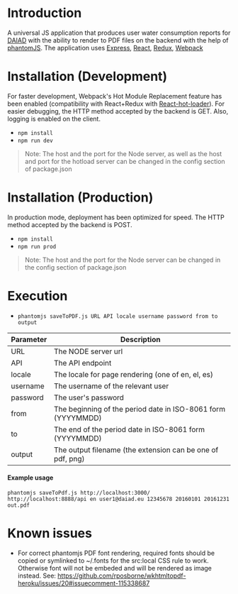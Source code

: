 # Introduction

A universal JS application that produces user water consumption reports for [DAIAD](http://www.daiad.eu/) with the ability to render to PDF files on the backend with the help of [phantomJS](http://phantomjs.org/). The application uses [Express](http://expressjs.com/), [React](https://facebook.github.io/react/), [Redux](http://redux.js.org/), [Webpack](https://webpack.github.io/)

# Installation (Development)

For faster development, Webpack's Hot Module Replacement feature has been enabled (compatibility with React+Redux with [React-hot-loader](https://github.com/gaearon/react-hot-loader)). For easier debugging, the HTTP method accepted by the backend is GET. Also, logging is enabled on the client.

* `npm install`
* `npm run dev`

> Note: The host and the port for the Node server, as well as the host and port for the hotload server can be changed in the config section of package.json 

# Installation (Production)

In production mode, deployment has been optimized for speed. The HTTP method accepted by the backend is POST. 

* `npm install`
* `npm run prod`

> Note: The host and the port for the Node server can be changed in the config section of package.json 

# Execution

* `phantomjs saveToPDF.js URL API locale username password from to output`

| Parameter | Description |
| --------- | ----------- |
| URL       | The NODE server url |
| API       | The API endpoint |
| locale    | The locale for page rendering (one of en, el, es) |
| username  | The username of the relevant user |
| password  | The user's password |
| from      | The beginning of the period date in ISO-8061 form (YYYYMMDD) |
| to        | The end of the period date in ISO-8061 form (YYYYMMDD) |
| output    | The output filename (the extension can be one of pdf, png) |

#### Example usage  
`phantomjs saveToPdf.js http://localhost:3000/ http://localhost:8888/api en user1@daiad.eu 12345678 20160101 20161231 out.pdf`

# Known issues

* For correct phantomjs PDF font rendering, required fonts should be copied or symlinked to ~/.fonts for the src:local CSS rule to work. Otherwise font will not be embeded and will be rendered as image instead.
See: https://github.com/rposborne/wkhtmltopdf-heroku/issues/20#issuecomment-115338687

